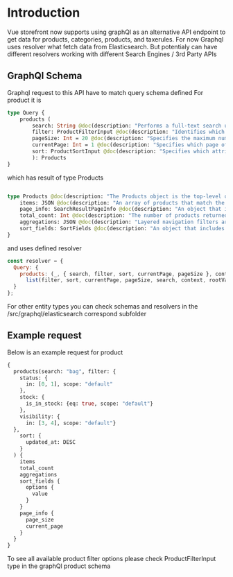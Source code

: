 # Introduction

Vue storefront now supports using graphQl as an alternative API endpoint to get data for products, categories, products, and taxerules.
For now Graphql uses resolver  what fetch data from Elasticsearch. But potentialy can have different resolvers working with different Search Engines / 3rd Party APIs

## GraphQl Schema

Graphql request to this API  have to match query schema defined
For product it is

```graphql
type Query {
    products (
        search: String @doc(description: "Performs a full-text search using the specified key words."),
        filter: ProductFilterInput @doc(description: "Identifies which product attributes to search for and return."),
        pageSize: Int = 20 @doc(description: "Specifies the maximum number of results to return at once. This attribute is optional."),
        currentPage: Int = 1 @doc(description: "Specifies which page of results to return. The default value is 1."),
        sort: ProductSortInput @doc(description: "Specifies which attribute to sort on, and whether to return the results in ascending or descending order.")
        ): Products
}
```

which has result of type Products

```graphql

type Products @doc(description: "The Products object is the top-level object returned in a product search") {
    items: JSON @doc(description: "An array of products that match the specified search criteria")
    page_info: SearchResultPageInfo @doc(description: "An object that includes the page_info and currentPage values specified in the query")
    total_count: Int @doc(description: "The number of products returned")
    aggregations: JSON @doc(description: "Layered navigation filters array as aggregations")
    sort_fields: SortFields @doc(description: "An object that includes the default sort field and all available sort fields")
}
```

and uses defined resolver
```js
const resolver = {
  Query: {
    products: (_, { search, filter, sort, currentPage, pageSize }, context, rootValue) =>
      list(filter, sort, currentPage, pageSize, search, context, rootValue)
  }
};
```

For other entity types you can check schemas and resolvers in the /src/graphql/elasticsearch correspond subfolder


## Example request

Below is an example request for product

```graphql
{
  products(search: "bag", filter: {
    status: {
      in: [0, 1], scope: "default"
    },
    stock: {
      is_in_stock: {eq: true, scope: "default"}
    },
    visibility: {
      in: [3, 4], scope: "default"}
  },
    sort: {
      updated_at: DESC
    }
  ) {
    items
    total_count
    aggregations
    sort_fields {
      options {
        value
      }
    }
    page_info {
      page_size
      current_page
    }
  }
}


```

To see all available product filter options please check ProductFilterInput type in the graphQl product schema


